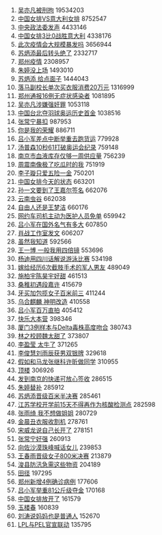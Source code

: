 1. [吴亦凡被刑拘](https://s.weibo.com/weibo?q=%23%E5%90%B4%E4%BA%A6%E5%87%A1%E8%A2%AB%E5%88%91%E6%8B%98%23&Refer=top) 19534203
1. [中国女排VS意大利女排](https://s.weibo.com/weibo?q=%23%E4%B8%AD%E5%9B%BD%E5%A5%B3%E6%8E%92VS%E6%84%8F%E5%A4%A7%E5%88%A9%E5%A5%B3%E6%8E%92%23&Refer=top) 8752547
1. [中央政法委发声](https://s.weibo.com/weibo?q=%E4%B8%AD%E5%A4%AE%E6%94%BF%E6%B3%95%E5%A7%94%E5%8F%91%E5%A3%B0&Refer=top) 4433146
1. [中国女排3比0战胜意大利](https://s.weibo.com/weibo?q=%23%E4%B8%AD%E5%9B%BD%E5%A5%B3%E6%8E%923%E6%AF%940%E6%88%98%E8%83%9C%E6%84%8F%E5%A4%A7%E5%88%A9%23&Refer=top) 4338176
1. [此次疫情会大规模暴发吗](https://s.weibo.com/weibo?q=%23%E6%AD%A4%E6%AC%A1%E7%96%AB%E6%83%85%E4%BC%9A%E5%A4%A7%E8%A7%84%E6%A8%A1%E6%9A%B4%E5%8F%91%E5%90%97%23&Refer=top) 3656944
1. [苏炳添最后转头绝了](https://s.weibo.com/weibo?q=%23%E8%8B%8F%E7%82%B3%E6%B7%BB%E6%9C%80%E5%90%8E%E8%BD%AC%E5%A4%B4%E7%BB%9D%E4%BA%86%23&Refer=top) 2332717
1. [郑州疫情](https://s.weibo.com/weibo?q=%23%E9%83%91%E5%B7%9E%E7%96%AB%E6%83%85%23&Refer=top) 2308957
1. [朱婷没上场](https://s.weibo.com/weibo?q=%23%E6%9C%B1%E5%A9%B7%E6%B2%A1%E4%B8%8A%E5%9C%BA%23&Refer=top) 1493010
1. [苏炳添 给点面子](https://s.weibo.com/weibo?q=%23%E8%8B%8F%E7%82%B3%E6%B7%BB%20%E7%BB%99%E7%82%B9%E9%9D%A2%E5%AD%90%23&Refer=top) 1444043
1. [落马副校长单次买衣服消费20万元](https://s.weibo.com/weibo?q=%23%E8%90%BD%E9%A9%AC%E5%89%AF%E6%A0%A1%E9%95%BF%E5%8D%95%E6%AC%A1%E4%B9%B0%E8%A1%A3%E6%9C%8D%E6%B6%88%E8%B4%B920%E4%B8%87%E5%85%83%23&Refer=top) 1316999
1. [郑州通报16例无症状感染者](https://s.weibo.com/weibo?q=%23%E9%83%91%E5%B7%9E%E9%80%9A%E6%8A%A516%E4%BE%8B%E6%97%A0%E7%97%87%E7%8A%B6%E6%84%9F%E6%9F%93%E8%80%85%23&Refer=top) 1081895
1. [吴亦凡涉嫌强奸罪](https://s.weibo.com/weibo?q=%23%E5%90%B4%E4%BA%A6%E5%87%A1%E6%B6%89%E5%AB%8C%E5%BC%BA%E5%A5%B8%E7%BD%AA%23&Refer=top) 1053118
1. [中国台北夺羽球奥运历史首金](https://s.weibo.com/weibo?q=%23%E4%B8%AD%E5%9B%BD%E5%8F%B0%E5%8C%97%E5%A4%BA%E7%BE%BD%E7%90%83%E5%A5%A5%E8%BF%90%E5%8E%86%E5%8F%B2%E9%A6%96%E9%87%91%23&Refer=top) 1038516
1. [张常宁暴扣](https://s.weibo.com/weibo?q=%23%E5%BC%A0%E5%B8%B8%E5%AE%81%E6%9A%B4%E6%89%A3%23&Refer=top) 987953
1. [你是我的荣耀](https://s.weibo.com/weibo?q=%E4%BD%A0%E6%98%AF%E6%88%91%E7%9A%84%E8%8D%A3%E8%80%80&Refer=top) 886711
1. [吕小军差点中断举重去跑货运](https://s.weibo.com/weibo?q=%23%E5%90%95%E5%B0%8F%E5%86%9B%E5%B7%AE%E7%82%B9%E4%B8%AD%E6%96%AD%E4%B8%BE%E9%87%8D%E5%8E%BB%E8%B7%91%E8%B4%A7%E8%BF%90%23&Refer=top) 779928
1. [汤普森10秒61打破奥运会纪录](https://s.weibo.com/weibo?q=%23%E6%B1%A4%E6%99%AE%E6%A3%AE10%E7%A7%9261%E6%89%93%E7%A0%B4%E5%A5%A5%E8%BF%90%E4%BC%9A%E7%BA%AA%E5%BD%95%23&Refer=top) 759148
1. [南京市血液库存仅够一周供应量](https://s.weibo.com/weibo?q=%23%E5%8D%97%E4%BA%AC%E5%B8%82%E8%A1%80%E6%B6%B2%E5%BA%93%E5%AD%98%E4%BB%85%E5%A4%9F%E4%B8%80%E5%91%A8%E4%BE%9B%E5%BA%94%E9%87%8F%23&Refer=top) 756239
1. [周震南像极了吃瓜时的我](https://s.weibo.com/weibo?q=%23%E5%91%A8%E9%9C%87%E5%8D%97%E5%83%8F%E6%9E%81%E4%BA%86%E5%90%83%E7%93%9C%E6%97%B6%E7%9A%84%E6%88%91%23&Refer=top) 751919
1. [李子璇只爱五险一金](https://s.weibo.com/weibo?q=%23%E6%9D%8E%E5%AD%90%E7%92%87%E5%8F%AA%E7%88%B1%E4%BA%94%E9%99%A9%E4%B8%80%E9%87%91%23&Refer=top) 750201
1. [中国女排今天的状态](https://s.weibo.com/weibo?q=%23%E4%B8%AD%E5%9B%BD%E5%A5%B3%E6%8E%92%E4%BB%8A%E5%A4%A9%E7%9A%84%E7%8A%B6%E6%80%81%23&Refer=top) 663201
1. [孙一文要到了王嘉尔签名](https://s.weibo.com/weibo?q=%23%E5%AD%99%E4%B8%80%E6%96%87%E8%A6%81%E5%88%B0%E4%BA%86%E7%8E%8B%E5%98%89%E5%B0%94%E7%AD%BE%E5%90%8D%23&Refer=top) 662076
1. [云南虫谷](https://s.weibo.com/weibo?q=%E4%BA%91%E5%8D%97%E8%99%AB%E8%B0%B7&Refer=top) 662038
1. [自由人还是王梦洁](https://s.weibo.com/weibo?q=%23%E8%87%AA%E7%94%B1%E4%BA%BA%E8%BF%98%E6%98%AF%E7%8E%8B%E6%A2%A6%E6%B4%81%23&Refer=top) 660176
1. [网约车司机主动为医护人员免单](https://s.weibo.com/weibo?q=%23%E7%BD%91%E7%BA%A6%E8%BD%A6%E5%8F%B8%E6%9C%BA%E4%B8%BB%E5%8A%A8%E4%B8%BA%E5%8C%BB%E6%8A%A4%E4%BA%BA%E5%91%98%E5%85%8D%E5%8D%95%23&Refer=top) 659942
1. [吕小军在国外名气有多大](https://s.weibo.com/weibo?q=%23%E5%90%95%E5%B0%8F%E5%86%9B%E5%9C%A8%E5%9B%BD%E5%A4%96%E5%90%8D%E6%B0%94%E6%9C%89%E5%A4%9A%E5%A4%A7%23&Refer=top) 607850
1. [肖战工作室发文](https://s.weibo.com/weibo?q=%23%E8%82%96%E6%88%98%E5%B7%A5%E4%BD%9C%E5%AE%A4%E5%8F%91%E6%96%87%23&Refer=top) 606207
1. [虽然我知道](https://s.weibo.com/weibo?q=%E8%99%BD%E7%84%B6%E6%88%91%E7%9F%A5%E9%81%93&Refer=top) 592566
1. [王一博 一般我用四倍镜](https://s.weibo.com/weibo?q=%E7%8E%8B%E4%B8%80%E5%8D%9A%20%E4%B8%80%E8%88%AC%E6%88%91%E7%94%A8%E5%9B%9B%E5%80%8D%E9%95%9C&Refer=top) 553696
1. [杨迪用四川话解说游泳比赛](https://s.weibo.com/weibo?q=%23%E6%9D%A8%E8%BF%AA%E7%94%A8%E5%9B%9B%E5%B7%9D%E8%AF%9D%E8%A7%A3%E8%AF%B4%E6%B8%B8%E6%B3%B3%E6%AF%94%E8%B5%9B%23&Refer=top) 534198
1. [嫁给经历6次截肢手术的军人男友](https://s.weibo.com/weibo?q=%23%E5%AB%81%E7%BB%99%E7%BB%8F%E5%8E%866%E6%AC%A1%E6%88%AA%E8%82%A2%E6%89%8B%E6%9C%AF%E7%9A%84%E5%86%9B%E4%BA%BA%E7%94%B7%E5%8F%8B%23&Refer=top) 489049
1. [施柏宇陈昊宇好甜](https://s.weibo.com/weibo?q=%23%E6%96%BD%E6%9F%8F%E5%AE%87%E9%99%88%E6%98%8A%E5%AE%87%E5%A5%BD%E7%94%9C%23&Refer=top) 461513
1. [桑稚初遇段嘉许](https://s.weibo.com/weibo?q=%23%E6%A1%91%E7%A8%9A%E5%88%9D%E9%81%87%E6%AE%B5%E5%98%89%E8%AE%B8%23&Refer=top) 415679
1. [牙买加包揽女子百米前三](https://s.weibo.com/weibo?q=%23%E7%89%99%E4%B9%B0%E5%8A%A0%E5%8C%85%E6%8F%BD%E5%A5%B3%E5%AD%90%E7%99%BE%E7%B1%B3%E5%89%8D%E4%B8%89%23&Refer=top) 411244
1. [乌合麒麟 神明改造](https://s.weibo.com/weibo?q=%E4%B9%8C%E5%90%88%E9%BA%92%E9%BA%9F%20%E7%A5%9E%E6%98%8E%E6%94%B9%E9%80%A0&Refer=top) 410558
1. [吕小军百万直拍](https://s.weibo.com/weibo?q=%23%E5%90%95%E5%B0%8F%E5%86%9B%E7%99%BE%E4%B8%87%E7%9B%B4%E6%8B%8D%23&Refer=top) 405412
1. [快乐大本营](https://s.weibo.com/weibo?q=%E5%BF%AB%E4%B9%90%E5%A4%A7%E6%9C%AC%E8%90%A5&Refer=top) 398346
1. [厦门3例样本与Delta毒株高度吻合](https://s.weibo.com/weibo?q=%23%E5%8E%A6%E9%97%A83%E4%BE%8B%E6%A0%B7%E6%9C%AC%E4%B8%8EDelta%E6%AF%92%E6%A0%AA%E9%AB%98%E5%BA%A6%E5%90%BB%E5%90%88%23&Refer=top) 380743
1. [林之校顾魏太甜了](https://s.weibo.com/weibo?q=%23%E6%9E%97%E4%B9%8B%E6%A0%A1%E9%A1%BE%E9%AD%8F%E5%A4%AA%E7%94%9C%E4%BA%86%23&Refer=top) 373807
1. [李盈莹 太牛了](https://s.weibo.com/weibo?q=%E6%9D%8E%E7%9B%88%E8%8E%B9%20%E5%A4%AA%E7%89%9B%E4%BA%86&Refer=top) 371265
1. [李俊慧刘雨辰获男双银牌](https://s.weibo.com/weibo?q=%23%E6%9D%8E%E4%BF%8A%E6%85%A7%E5%88%98%E9%9B%A8%E8%BE%B0%E8%8E%B7%E7%94%B7%E5%8F%8C%E9%93%B6%E7%89%8C%23&Refer=top) 329618
1. [假如和马龙张继科许昕做同学](https://s.weibo.com/weibo?q=%23%E5%81%87%E5%A6%82%E5%92%8C%E9%A9%AC%E9%BE%99%E5%BC%A0%E7%BB%A7%E7%A7%91%E8%AE%B8%E6%98%95%E5%81%9A%E5%90%8C%E5%AD%A6%23&Refer=top) 310955
1. [顶楼](https://s.weibo.com/weibo?q=%E9%A1%B6%E6%A5%BC&Refer=top) 306926
1. [发到南京的快递可放心签收](https://s.weibo.com/weibo?q=%23%E5%8F%91%E5%88%B0%E5%8D%97%E4%BA%AC%E7%9A%84%E5%BF%AB%E9%80%92%E5%8F%AF%E6%94%BE%E5%BF%83%E7%AD%BE%E6%94%B6%23&Refer=top) 286515
1. [朱婷替补](https://s.weibo.com/weibo?q=%23%E6%9C%B1%E5%A9%B7%E6%9B%BF%E8%A1%A5%23&Refer=top) 285912
1. [苏炳添晋级百米半决赛](https://s.weibo.com/weibo?q=%23%E8%8B%8F%E7%82%B3%E6%B7%BB%E6%99%8B%E7%BA%A7%E7%99%BE%E7%B1%B3%E5%8D%8A%E5%86%B3%E8%B5%9B%23&Refer=top) 285461
1. [江苏学校开学前15天不得再作为核酸检测点](https://s.weibo.com/weibo?q=%23%E6%B1%9F%E8%8B%8F%E5%AD%A6%E6%A0%A1%E5%BC%80%E5%AD%A6%E5%89%8D15%E5%A4%A9%E4%B8%8D%E5%BE%97%E5%86%8D%E4%BD%9C%E4%B8%BA%E6%A0%B8%E9%85%B8%E6%A3%80%E6%B5%8B%E7%82%B9%23&Refer=top) 282598
1. [张雨绮 我不想做姐姐](https://s.weibo.com/weibo?q=%E5%BC%A0%E9%9B%A8%E7%BB%AE%20%E6%88%91%E4%B8%8D%E6%83%B3%E5%81%9A%E5%A7%90%E5%A7%90&Refer=top) 280729
1. [金晨丑衣服收割机](https://s.weibo.com/weibo?q=%23%E9%87%91%E6%99%A8%E4%B8%91%E8%A1%A3%E6%9C%8D%E6%94%B6%E5%89%B2%E6%9C%BA%23&Refer=top) 278761
1. [宋威龙说自己长开了](https://s.weibo.com/weibo?q=%23%E5%AE%8B%E5%A8%81%E9%BE%99%E8%AF%B4%E8%87%AA%E5%B7%B1%E9%95%BF%E5%BC%80%E4%BA%86%23&Refer=top) 278151
1. [张常宁好强](https://s.weibo.com/weibo?q=%23%E5%BC%A0%E5%B8%B8%E5%AE%81%E5%A5%BD%E5%BC%BA%23&Refer=top) 260913
1. [向佐沙漠珠峰喊话女儿](https://s.weibo.com/weibo?q=%23%E5%90%91%E4%BD%90%E6%B2%99%E6%BC%A0%E7%8F%A0%E5%B3%B0%E5%96%8A%E8%AF%9D%E5%A5%B3%E5%84%BF%23&Refer=top) 239853
1. [王春雨晋级女子800米决赛](https://s.weibo.com/weibo?q=%23%E7%8E%8B%E6%98%A5%E9%9B%A8%E6%99%8B%E7%BA%A7%E5%A5%B3%E5%AD%90800%E7%B1%B3%E5%86%B3%E8%B5%9B%23&Refer=top) 213879
1. [浚县防汛急需这些物资](https://s.weibo.com/weibo?q=%23%E6%B5%9A%E5%8E%BF%E9%98%B2%E6%B1%9B%E6%80%A5%E9%9C%80%E8%BF%99%E4%BA%9B%E7%89%A9%E8%B5%84%23&Refer=top) 204189
1. [田径](https://s.weibo.com/weibo?q=%23%E7%94%B0%E5%BE%84%23&Refer=top) 197295
1. [郑州新增4例确诊病例](https://s.weibo.com/weibo?q=%23%E9%83%91%E5%B7%9E%E6%96%B0%E5%A2%9E4%E4%BE%8B%E7%A1%AE%E8%AF%8A%E7%97%85%E4%BE%8B%23&Refer=top) 177606
1. [吕小军举重81公斤级夺金](https://s.weibo.com/weibo?q=%23%E5%90%95%E5%B0%8F%E5%86%9B%E4%B8%BE%E9%87%8D81%E5%85%AC%E6%96%A4%E7%BA%A7%E5%A4%BA%E9%87%91%23&Refer=top) 170168
1. [中国女排放开了](https://s.weibo.com/weibo?q=%E4%B8%AD%E5%9B%BD%E5%A5%B3%E6%8E%92%E6%94%BE%E5%BC%80%E4%BA%86&Refer=top) 161579
1. [玉楼春](https://s.weibo.com/weibo?q=%E7%8E%89%E6%A5%BC%E6%98%A5&Refer=top) 160839
1. [刘涛说妈妈也是普通人](https://s.weibo.com/weibo?q=%23%E5%88%98%E6%B6%9B%E8%AF%B4%E5%A6%88%E5%A6%88%E4%B9%9F%E6%98%AF%E6%99%AE%E9%80%9A%E4%BA%BA%23&Refer=top) 152670
1. [LPL与PEL官宣联动](https://s.weibo.com/weibo?q=LPL%E4%B8%8EPEL%E5%AE%98%E5%AE%A3%E8%81%94%E5%8A%A8&Refer=top) 135795
